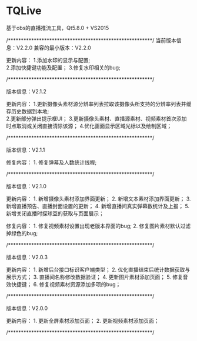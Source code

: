 # TQLive
基于obs的直播推流工具，Qt5.8.0 + VS2015

/********************************************************/
当前版本信息：V2.2.0
兼容的最小版本：V2.2.0
			   
更新内容：
               1.添加水印的显示与配置;  
			   2.添加快捷键功能及配置；
			   3.修复水印相关的bug;

/********************************************************/

版本信息：V2.1.2
			   
更新内容：
               1.更新摄像头素材源分辨率列表拉取该摄像头所支持的分辨率列表并缓存历史数据到本地;  
			   2.更新部分弹出提示框UI；
			   3.更新摄像头素材、直播源素材、视频素材首次添加时点取消或关闭直接清除该源；
			   4.优化画面显示区域光标以及绘制区域；

/********************************************************/

版本信息：V2.1.1
			   
修复内容：
               1. 修复弹幕及人数统计线程;		   

/********************************************************/

版本信息：V2.1.0

更新内容：
               1. 新增摄像头素材添加界面更新；
			   2. 新增文本素材添加界面更新；
			   3. 新增直播预告、直播封面设置的更新；
			   4. 新增直播间真实弹幕数统计及上报；
			   5. 新增关闭直播时探球豆的获取与页面展示；
			   
修复内容：
               1. 修复视频素材设置出现老版本界面的bug;
               2. 修复图片素材默认过滤掉绿色的bug;			   

/********************************************************/

版本信息：V2.0.3

更新内容：
               1. 新增后台接口标识客户端类型；
			   2. 优化直播结束后统计数据获取与展示方式；
			   3. 直播间名称修改数据验证；
			   4. 更新图片素材添加页面；
               5. 修复音效快捷键；
               6. 修复视频素材资源添加多项的bug；


/********************************************************/



版本信息：V2.0.0

更新内容：
               1. 更新全屏素材添加页面；
               2. 更新视频素材添加页面；

/********************************************************/
